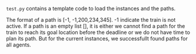 
``test.py`` contains a template code to load the instances and the paths.

The format of a path is \[-1, -1,200,234,345\]. -1 indicate the train is not active.
If a path is an empty list \[\], 
it is either we cannot find a path for the train to reach its goal location before the deadline 
or we do not have time to plan its path. But for the current instances, we successfullt found paths for all agents. 